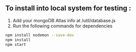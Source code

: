 ## **To install into local system for testing :**

1. Add your mongoDB Atlas info at /util/database.js
2. Run the following commands for dependencies

```bash
npm install nodemon --save-dev
npm install
npm start
```

